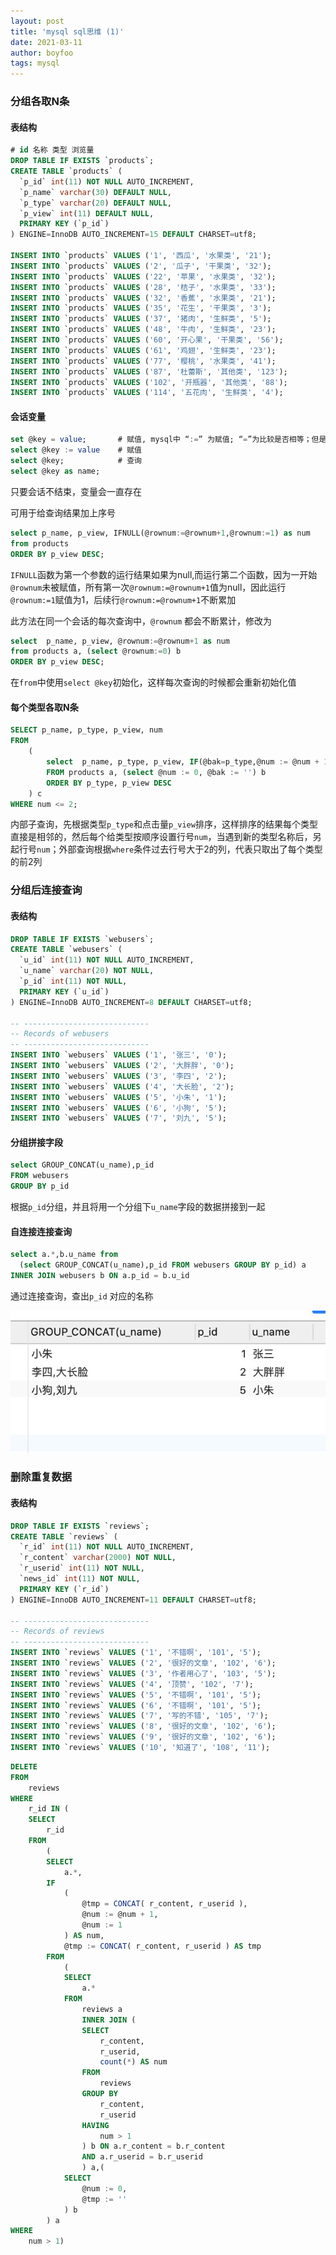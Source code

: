 ```yaml
---
layout: post
title: 'mysql sql思维 (1)'
date: 2021-03-11
author: boyfoo
tags: mysql
---
```



### 分组各取N条
#### 表结构

```sql
# id 名称 类型 浏览量
DROP TABLE IF EXISTS `products`;
CREATE TABLE `products` (
  `p_id` int(11) NOT NULL AUTO_INCREMENT,
  `p_name` varchar(30) DEFAULT NULL,
  `p_type` varchar(20) DEFAULT NULL,
  `p_view` int(11) DEFAULT NULL,
  PRIMARY KEY (`p_id`)
) ENGINE=InnoDB AUTO_INCREMENT=15 DEFAULT CHARSET=utf8;

INSERT INTO `products` VALUES ('1', '西瓜', '水果类', '21');
INSERT INTO `products` VALUES ('2', '瓜子', '干果类', '32');
INSERT INTO `products` VALUES ('22', '苹果', '水果类', '32');
INSERT INTO `products` VALUES ('28', '桔子', '水果类', '33');
INSERT INTO `products` VALUES ('32', '香蕉', '水果类', '21');
INSERT INTO `products` VALUES ('35', '花生', '干果类', '3');
INSERT INTO `products` VALUES ('37', '猪肉', '生鲜类', '5');
INSERT INTO `products` VALUES ('48', '牛肉', '生鲜类', '23');
INSERT INTO `products` VALUES ('60', '开心果', '干果类', '56');
INSERT INTO `products` VALUES ('61', '鸡翅', '生鲜类', '23');
INSERT INTO `products` VALUES ('77', '樱桃', '水果类', '41');
INSERT INTO `products` VALUES ('87', '杜蕾斯', '其他类', '123');
INSERT INTO `products` VALUES ('102', '开瓶器', '其他类', '88');
INSERT INTO `products` VALUES ('114', '五花肉', '生鲜类', '4');
```

#### 会话变量

```sql
set @key = value;       # 赋值, mysql中 “:=” 为赋值; “=”为比较是否相等；但是在set中可以省略“:”符号,
select @key := value    # 赋值 
select @key;            # 查询
select @key as name;
```

只要会话不结束，变量会一直存在

可用于给查询结果加上序号

```sql
select p_name, p_view, IFNULL(@rownum:=@rownum+1,@rownum:=1) as num 
from products 
ORDER BY p_view DESC;
```
`IFNULL`函数为第一个参数的运行结果如果为null,而运行第二个函数，因为一开始`@rownum`未被赋值，所有第一次`@rownum:=@rownum+1`值为null，因此运行`@rownum:=1`赋值为1，后续行`@rownum:=@rownum+1`不断累加

此方法在同一个会话的每次查询中，`@rownum` 都会不断累计，修改为

```sql
select  p_name, p_view, @rownum:=@rownum+1 as num 
from products a, (select @rownum:=0) b 
ORDER BY p_view DESC;
```

在`from`中使用`select @key`初始化，这样每次查询的时候都会重新初始化值

#### 每个类型各取N条

```sql
SELECT p_name, p_type, p_view, num 
FROM 
    (
        select  p_name, p_type, p_view, IF(@bak=p_type,@num := @num + 1,@num := 1) as num,@bak:=p_type 
        FROM products a, (select @num := 0, @bak := '') b 
        ORDER BY p_type, p_view DESC
    ) c 
WHERE num <= 2;
```

内部子查询，先根据类型`p_type`和点击量`p_view`排序，这样排序的结果每个类型直接是相邻的，然后每个给类型按顺序设置行号`num`，当遇到新的类型名称后，另起行号`num`；外部查询根据`where`条件过去行号大于2的列，代表只取出了每个类型的前2列


### 分组后连接查询
#### 表结构

```sql
DROP TABLE IF EXISTS `webusers`;
CREATE TABLE `webusers` (
  `u_id` int(11) NOT NULL AUTO_INCREMENT,
  `u_name` varchar(20) NOT NULL,
  `p_id` int(11) NOT NULL,
  PRIMARY KEY (`u_id`)
) ENGINE=InnoDB AUTO_INCREMENT=8 DEFAULT CHARSET=utf8;

-- ----------------------------
-- Records of webusers
-- ----------------------------
INSERT INTO `webusers` VALUES ('1', '张三', '0');
INSERT INTO `webusers` VALUES ('2', '大胖胖', '0');
INSERT INTO `webusers` VALUES ('3', '李四', '2');
INSERT INTO `webusers` VALUES ('4', '大长脸', '2');
INSERT INTO `webusers` VALUES ('5', '小朱', '1');
INSERT INTO `webusers` VALUES ('6', '小狗', '5');
INSERT INTO `webusers` VALUES ('7', '刘九', '5');
```

#### 分组拼接字段

```sql
select GROUP_CONCAT(u_name),p_id 
FROM webusers 
GROUP BY p_id
```

根据`p_id`分组，并且将用一个分组下`u_name`字段的数据拼接到一起

#### 自连接连接查询 

```sql
select a.*,b.u_name from 
  (select GROUP_CONCAT(u_name),p_id FROM webusers GROUP BY p_id) a 
INNER JOIN webusers b ON a.p_id = b.u_id
```

通过连接查询，查出`p_id` 对应的名称

<img src="/assets/img/post/20210311145942.jpg">

 
### 删除重复数据

#### 表结构

```sql
DROP TABLE IF EXISTS `reviews`;
CREATE TABLE `reviews` (
  `r_id` int(11) NOT NULL AUTO_INCREMENT,
  `r_content` varchar(2000) NOT NULL,
  `r_userid` int(11) NOT NULL,
  `news_id` int(11) NOT NULL,
  PRIMARY KEY (`r_id`)
) ENGINE=InnoDB AUTO_INCREMENT=11 DEFAULT CHARSET=utf8;

-- ----------------------------
-- Records of reviews
-- ----------------------------
INSERT INTO `reviews` VALUES ('1', '不错啊', '101', '5');
INSERT INTO `reviews` VALUES ('2', '很好的文章', '102', '6');
INSERT INTO `reviews` VALUES ('3', '作者用心了', '103', '5');
INSERT INTO `reviews` VALUES ('4', '顶赞', '102', '7');
INSERT INTO `reviews` VALUES ('5', '不错啊', '101', '5');
INSERT INTO `reviews` VALUES ('6', '不错啊', '101', '5');
INSERT INTO `reviews` VALUES ('7', '写的不错', '105', '7');
INSERT INTO `reviews` VALUES ('8', '很好的文章', '102', '6');
INSERT INTO `reviews` VALUES ('9', '很好的文章', '102', '6');
INSERT INTO `reviews` VALUES ('10', '知道了', '108', '11');
```

```sql
DELETE 
FROM
	reviews 
WHERE
	r_id IN (
	SELECT
		r_id 
	FROM
		(
		SELECT
			a.*,
		IF
			(
				@tmp = CONCAT( r_content, r_userid ),
				@num := @num + 1,
				@num := 1 
			) AS num,
			@tmp := CONCAT( r_content, r_userid ) AS tmp 
		FROM
			(
			SELECT
				a.* 
			FROM
				reviews a
				INNER JOIN (
				SELECT
					r_content,
					r_userid,
					count(*) AS num 
				FROM
					reviews 
				GROUP BY
					r_content,
					r_userid 
				HAVING
					num > 1 
				) b ON a.r_content = b.r_content 
				AND a.r_userid = b.r_userid 
				) a,(
			SELECT
				@num := 0,
				@tmp := '' 
			) b 
		) a 
WHERE
	num > 1)
```